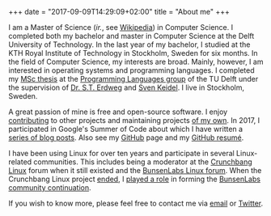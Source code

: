 +++
date = "2017-09-09T14:29:09+02:00"
title = "About me"
+++

I am a Master of Science (*ir.*, see
[Wikipedia](https://en.wikipedia.org/wiki/Engineer%27s_degree#The_Netherlands))
in Computer Science.  I completed both my bachelor and master in
Computer Science at the Delft University of Technology.  In the last
year of my bachelor, I studied at the KTH Royal Institute of
Technology in Stockholm, Sweden for six months. In the field of
Computer Science, my interests are broad. Mainly, however, I am
interested in operating systems and programming languages.  I
completed my [MSc thesis](/projects/msc/) at the [Programming
Languages
group](https://www.tudelft.nl/en/eemcs/the-faculty/departments/software-technology/programming-languages/)
of the TU Delft under the supervision of [Dr. S.T.
Erdweg](http://www.erdweg.org) and [Sven Keidel](https://svenkeidel.de). I live
in Stockholm, Sweden.

A great passion of mine is free and open-source software. I enjoy
[contributing](/contributions/) to other projects and maintaining
projects [of my own](/projects/).  In 2017, I participated in Google's
Summer of Code about which I have written a [series of blog
posts](/series/google-summer-of-code/). Also see my <a
href="https://github.com/Hjdskes" title="Hjdskes on GitHub"
rel=me>GitHub</a> page and my [GitHub
resumé](https://resume.github.io/?Hjdskes).

I have been using Linux for over ten years and participate in several
Linux-related communities. This includes being a moderator at the
[Crunchbang
Linux](https://web.archive.org/web/20150207013657/http://crunchbang.org/)
forum when it still existed and the [BunsenLabs Linux
forum](https://forums.bunsenlabs.org/index.php). When the Crunchbang
Linux project
[ended](https://web.archive.org/web/20150914181039/http://crunchbang.org/forums/viewtopic.php?id=38916),
I [played a
role](https://web.archive.org/web/20150914162213/http://crunchbang.org/forums/viewtopic.php?id=39049)
in forming the [BunsenLabs community
continuation](https://www.bunsenlabs.org/).

If you wish to know more, please feel free to contact me via
[email](mailto:hjdskes@gmail.com) or <a
href="https://twitter.com/Hjdskes" title="Hjdskes on Twitter"
rel=me>Twitter</a>.
